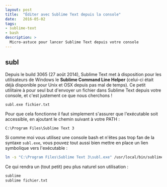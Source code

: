 ```yaml
---
layout: post
title:  "Éditer avec Sublime Text depuis la console"
date:   2016-05-02
tags:
- sublime-text
- bash
description: >
  Micro-astuce pour lancer Sublime Text depuis votre console
---
```


## subl

Depuis le build 3065 (27 août 2014), Sublime Text met à disposition pour les utilisateurs de Windows le **Sublime Command Line Helper** (celui-ci était déjà disponible pour Unix et OSX depuis pas mal de temps). Ce petit utilitaire à pour seul but d'envoyer un fichier dans Sublime Text depuis votre console, et c'est justement ce que nous cherchons !

```sh
subl.exe fichier.txt
```

Pour que cela fonctionne il faut simplement s'assurer que l'exécutable soit accessible, en ajoutant le chemin suivant à votre PATH :

```
C:\Program Files\Sublime Text 3
```

Si comme moi vous utilisez une console bash et n'êtes pas trop fan de la syntaxe `subl.exe`, vous pouvez tout aussi bien mettre en place un lien symbolique vers l'exécutable :

```sh
ln -s "C:\Program Files\Sublime Text 3\subl.exe" /usr/local/bin/sublime
```

Ce qui rendra un (tout petit) peu plus naturel son utilisation :

```sh
sublime
sublime fichier.txt
```
